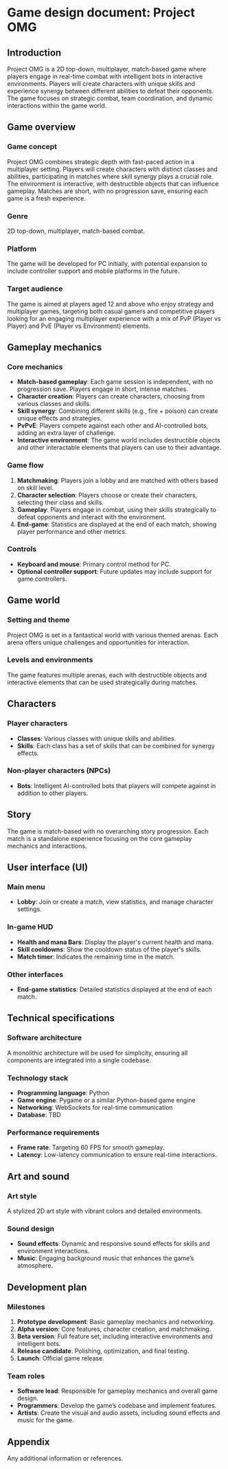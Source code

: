 # Game design document: Project OMG

## Introduction

Project OMG is a 2D top-down, multiplayer, match-based game where players
engage in real-time combat with intelligent bots in interactive environments.
Players will create characters with unique skills and experience synergy between
different abilities to defeat their opponents. The game focuses on strategic
combat, team coordination, and dynamic interactions within the game world.

## Game overview

### Game concept

Project OMG combines strategic depth with fast-paced action in a multiplayer
setting. Players will create characters with distinct classes and abilities,
participating in matches where skill synergy plays a crucial role. The
environment is interactive, with destructible objects that can influence
gameplay. Matches are short, with no progression save, ensuring each game is a
fresh experience.

### Genre

2D top-down, multiplayer, match-based combat.

### Platform

The game will be developed for PC initially, with potential expansion to include
controller support and mobile platforms in the future.

### Target audience

The game is aimed at players aged 12 and above who enjoy strategy and
multiplayer games, targeting both casual gamers and competitive players looking
for an engaging multiplayer experience with a mix of PvP (Player vs Player)
and PvE (Player vs Environment) elements.

## Gameplay mechanics

### Core mechanics

- **Match-based gameplay**: Each game session is independent, with no
  progression save. Players engage in short, intense matches.
- **Character creation**: Players can create characters, choosing from various
  classes and skills.
- **Skill synergy**: Combining different skills (e.g., fire + poison) can create
  unique effects and strategies.
- **PvPvE**: Players compete against each other and AI-controlled bots, adding
  an extra layer of challenge.
- **Interactive environment**: The game world includes destructible objects and
  other interactable elements that players can use to their advantage.

### Game flow

1. **Matchmaking**: Players join a lobby and are matched with others based on
   skill level.
2. **Character selection**: Players choose or create their characters, selecting
   their class and skills.
3. **Gameplay**: Players engage in combat, using their skills strategically to
   defeat opponents and interact with the environment.
4. **End-game**: Statistics are displayed at the end of each match, showing
   player performance and other metrics.

### Controls

- **Keyboard and mouse**: Primary control method for PC.
- **Optional controller support**: Future updates may include support for game controllers.

## Game world

### Setting and theme

Project OMG is set in a fantastical world with various themed arenas. Each
arena offers unique challenges and opportunities for interaction.

### Levels and environments

The game features multiple arenas, each with destructible objects and
interactive elements that can be used strategically during matches.

## Characters

### Player characters

- **Classes**: Various classes with unique skills and abilities.
- **Skills**: Each class has a set of skills that can be combined for synergy effects.

### Non-player characters (NPCs)

- **Bots**: Intelligent AI-controlled bots that players will compete against in
  addition to other players.

## Story

The game is match-based with no overarching story progression. Each match is a
standalone experience focusing on the core gameplay mechanics and interactions.

## User interface (UI)

### Main menu

- **Lobby**: Join or create a match, view statistics, and manage character settings.

### In-game HUD

- **Health and mana Bars**: Display the player's current health and mana.
- **Skill cooldowns**: Show the cooldown status of the player's skills.
- **Match timer**: Indicates the remaining time in the match.

### Other interfaces

- **End-game statistics**: Detailed statistics displayed at the end of each match.

## Technical specifications

### Software architecture

A monolithic architecture will be used for simplicity, ensuring all components
are integrated into a single codebase.

### Technology stack

- **Programming language**: Python
- **Game engine**: Pygame or a similar Python-based game engine
- **Networking**: WebSockets for real-time communication
- **Database**: TBD

### Performance requirements

- **Frame rate**: Targeting 60 FPS for smooth gameplay.
- **Latency**: Low-latency communication to ensure real-time interactions.

## Art and sound

### Art style

A stylized 2D art style with vibrant colors and detailed environments.

### Sound design

- **Sound effects**: Dynamic and responsive sound effects for skills and
  environment interactions.
- **Music**: Engaging background music that enhances the game’s atmosphere.

## Development plan

### Milestones

1. **Prototype development**: Basic gameplay mechanics and networking.
2. **Alpha version**: Core features, character creation, and matchmaking.
3. **Beta version**: Full feature set, including interactive environments and
   intelligent bots.
4. **Release candidate**: Polishing, optimization, and final testing.
5. **Launch**: Official game release.

### Team roles

- **Software lead**: Responsible for gameplay mechanics and overall game design.
- **Programmers**: Develop the game’s codebase and implement features.
- **Artists**: Create the visual and audio assets, including sound effects and
  music for the game.

## Appendix

Any additional information or references.
